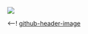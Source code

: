 <img src="https://github.com/Valenti-Franco/Valenti-Franco/assets/94399375/4186646d-6b20-44ca-a7e5-6cff25a73178" />

<--! [github-header-image](https://github.com/Valenti-Franco/Valenti-Franco/assets/94399375/4186646d-6b20-44ca-a7e5-6cff25a73178)

